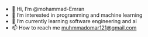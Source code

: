 - 👋 Hi, I’m @mohammad-Emran
- 👀 I’m interested in programming and machine learning
- 🌱 I’m currently learning software engineering and ai
- 📫 How to reach me muhmmadomar121@gmail.com


<!---
mohammad-Emran/mohammad-Emran is a ✨ special ✨ repository because its `README.md` (this file) appears on your GitHub profile.
You can click the Preview link to take a look at your changes.
--->
